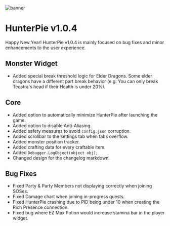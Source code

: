 ﻿![banner](https://cdn.discordapp.com/attachments/402557384209203200/794657766395478016/v104.png)

# HunterPie v1.0.4

Happy New Year! HunterPie v1.0.4 is mainly focused on bug fixes and minor enhancements to the user experience.

## Monster Widget

- Added special break threshold logic for Elder Dragons. Some elder dragons have a different part break behavior (e.g: You can only break Teostra's head if their Health is under 20%).

## Core

- Added option to automatically minimize HunterPie after launching the game.
- Added option to disable Anti-Aliasing.
- Added safety measures to avoid `config.json` corruption.
- Added scrollbar to the settings tab when tabs overflow.
- Added monster position tracker.
- Added crafting data for every craftable item.
- Added `Debugger.LogObject(object obj);`
- Changed design for the changelog markdown.

## Bug Fixes

- Fixed Party & Party Members not displaying correctly when joining SOSes.
- Fixed Damage chart when joining in-progress quests.
- Fixed HunterPie crashing due to PID being under 10 when creating the Rich Presence connection.
- Fixed bug where EZ Max Potion would increase stamina bar in the player widget.
